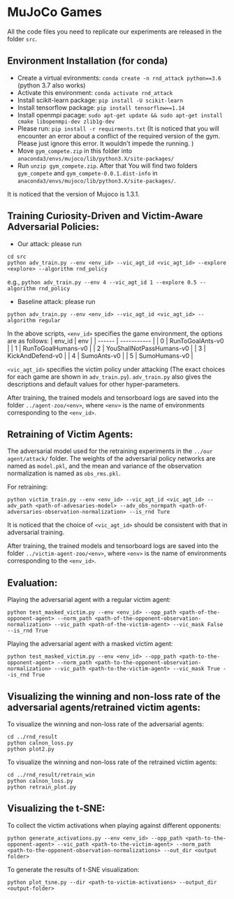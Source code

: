 
# MuJoCo Games

All the code files you need to replicate our experiments are released in the folder `src`.

## Environment Installation (for conda)

* Create a virtual evironments: `conda create -n rnd_attack python==3.6` (python 3.7 also works)
* Activate this environment: `conda activate rnd_attack`
* Install scikit-learn package: `pip install -U scikit-learn`
* Install tensorflow package: `pip install tensorflow==1.14`
* Install openmpi pacage: `sudo apt-get update && sudo apt-get install cmake libopenmpi-dev zlib1g-dev`
* Please run: `pip install -r requirments.txt` (It is noticed that you will encounter an error about a conflict of the required version of the gym. Please just ignore this error. It wouldn't impede the running. )
* Move `gym_compete.zip` in this folder into `anaconda3/envs/mujoco/lib/python3.X/site-packages/`
* Run `unzip gym_compete.zip`. After that You will find two folders `gym_compete` and `gym_compete-0.0.1.dist-info` in `anaconda3/envs/mujoco/lib/python3.X/site-packages/`.

It is noticed that the version of Mujoco is 1.3.1.

## Training Curiosity-Driven and Victim-Aware Adversarial Policies:

- Our attack: please run 
```
cd src
python adv_train.py --env <env_id> --vic_agt_id <vic_agt_id> --explore <explore> --algorithm rnd_policy
```
e.g., `python adv_train.py --env 4 --vic_agt_id 1 --explore 0.5 --algorithm rnd_policy`
- Baseline attack: please run
```
python adv_train.py --env <env_id> --vic_agt_id <vic_agt_id> --algorithm regular
```
In the above scripts, `<env_id>` specifies the game environment, the options are as follows:
| env_id | env |
| ------ | ----------- |
| 0      |  RunToGoalAnts-v0           |
| 1      |  RunToGoalHumans-v0           |
| 2      |  YouShallNotPassHumans-v0           |
| 3      |  KickAndDefend-v0           |
| 4      | SumoAnts-v0            |
| 5      |  SumoHumans-v0           |

`<vic_agt_id>` specifies the victim policy under attacking (The exact choices for each game are shown in ```adv_train.py```). ```adv_train.py``` also gives the descriptions and default values for other hyper-parameters.
 
After training, the trained models and tensorboard logs are saved into the folder `../agent-zoo/<env>`, where `<env>` is the name of environments corresponding to the `<env_id>`.

## Retraining of Victim Agents:

The adversarial model used for the retraining experiments in the `../our agent/attack/` folder. The weights of the adversarial policy networks are named as ```model.pkl```, and the mean and variance of the observation normalization is named as `obs_rms.pkl`.

For retraining:
```
python victim_train.py --env <env_id> --vic_agt_id <vic_agt_id> --adv_path <path-of-advesaries-model> --adv_obs_normpath <path-of-adversaries-observation-normalization> --is_rnd Ture
```

It is noticed that the choice of `<vic_agt_id>` should be consistent with that in adversarial training.

After training, the trained models and tensorboard logs are saved into the folder `../victim-agent-zoo/<env>`, where `<env>` is the name of environments corresponding to the `<env_id>`.


## Evaluation:

Playing the adversarial agent with a regular victim agent: 
```
python test_masked_victim.py --env <env_id> --opp_path <path-of-the-opponent-agent> --norm_path <path-of-the-opponent-observation-normalization> --vic_path <path-of-the-victim-agent> --vic_mask False --is_rnd True
```

Playing the adversarial agent with a masked victim agent: 
```
python test_masked_victim.py --env <env_id> --opp_path <path-to-the-opponent-agent> --norm_path <path-to-the-opponent-observation-normalization> --vic_path <path-to-the-victim-agent> --vic_mask True --is_rnd True
```

## Visualizing the winning and non-loss rate of the adversarial agents/retrained victim agents:
 
To visualize the winning and non-loss rate of the adversarial agents:
```
cd ../rnd_result
python calnon_loss.py
python plot2.py
``` 

To visualize the winning and non-loss rate of the retrained victim agents:
```
cd ../rnd_result/retrain_win
python calnon_loss.py
python retrain_plot.py
```

## Visualizing the t-SNE:

To collect the victim activations when playing against different opponents:
```
python generate_activations.py --env <env_id> --opp_path <path-to-the-opponent-agent> --vic_path <path-to-the-victim-agent> --norm_path <path-to-the-opponent-observation-normalizations> --out_dir <output folder>
``` 

To generate the results of t-SNE visualization:
```
python plot_tsne.py --dir <path-to-victim-activations> --output_dir <output-folder>
```


